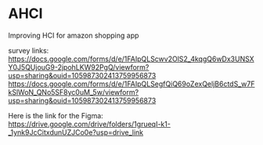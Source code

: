# AHCI
Improving HCI for amazon shopping app

survey links: 
https://docs.google.com/forms/d/e/1FAIpQLScwv2OlS2_4kqgQ6wDx3UNSXY0J5QUjouG9-2jpohLKW92PgQ/viewform?usp=sharing&ouid=105987302413759956873
https://docs.google.com/forms/d/e/1FAIpQLSegfQiQ69oZexQeljB6ctdS_w7FkSlWoN_QNo5SF8yc0uM_5w/viewform?usp=sharing&ouid=105987302413759956873

Here is the link for the Figma: https://drive.google.com/drive/folders/1grueqI-k1-_1ynk9JcCitxdunUZJCo0e?usp=drive_link 
